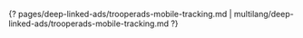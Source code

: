 {? pages/deep-linked-ads/trooperads-mobile-tracking.md | multilang/deep-linked-ads/trooperads-mobile-tracking.md ?}

